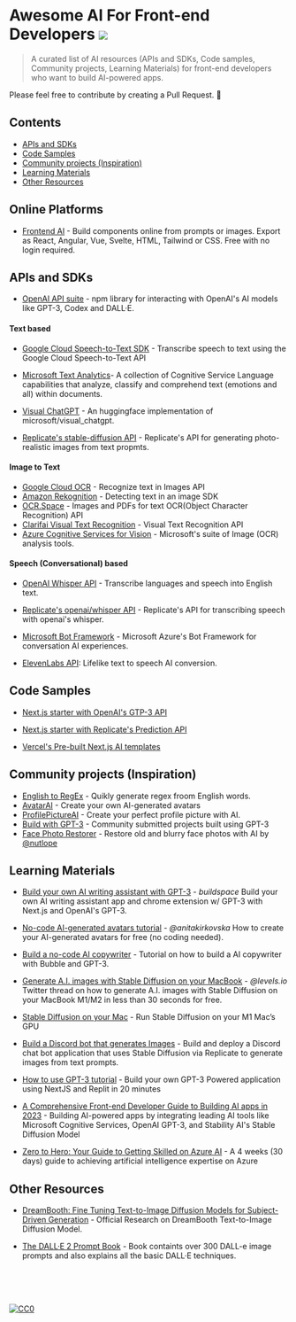 # Awesome AI For Front-end Developers ![](https://cdn.rawgit.com/sindresorhus/awesome/d7305f38d29fed78fa85652e3a63e154dd8e8829/media/badge.svg)
> A curated list of AI resources (APIs and SDKs, Code samples, Community projects, Learning Materials) for front-end developers who want to build AI-powered apps.

Please feel free to contribute by creating a Pull Request. 🚀

## Contents
  - [APIs and SDKs](#apis-and-sdks)
  - [Code Samples](#code-samples)
  - [Community projects (Inspiration)](#community-projects-inspiration)
  - [Learning Materials](#learning-materials)
  - [Other Resources](#other-resources)



## Online Platforms
* [Frontend AI](https://webcrumbs.org/frontend-ai) - Build components online from prompts or images. Export as React, Angular, Vue, Svelte, HTML, Tailwind or CSS. Free with no login required.

## APIs and SDKs
* [OpenAI API suite](https://beta.openai.com/docs/libraries/node-js-library) - npm library for interacting with OpenAI's AI models like GPT-3, Codex and DALL·E.

#### Text based
* [Google Cloud Speech-to-Text SDK](https://cloud.google.com/speech-to-text/docs/transcribe-client-libraries#client-libraries-install-nodejs) - Transcribe speech to text using the Google Cloud Speech-to-Text API
* [Microsoft Text Analytics](https://azure.microsoft.com/en-ca/products/cognitive-services/text-analytics/#overview)- A collection of Cognitive Service Language capabilities that analyze, classify and comprehend text (emotions and all) within documents.

* [Visual ChatGPT](https://huggingface.co/spaces/microsoft/visual_chatgpt) - An huggingface implementation of microsoft/visual_chatgpt. 

* [Replicate's stable-diffusion API](https://replicate.com/stability-ai/stable-diffusion/api) - Replicate's API for generating photo-realistic images from text propmts.

#### Image to Text
* [Google Cloud OCR](https://cloud.google.com/vision/docs/ocr) - Recognize text in Images API
* [Amazon Rekognition](https://docs.aws.amazon.com/rekognition/latest/dg/text-detecting-text-procedure.html) - Detecting text in an image SDK
* [OCR.Space](https://ocr.space/OCRAPI) - Images and PDFs for text OCR(Object Character Recognition) API 
* [Clarifai Visual Text Recognition](https://docs.clarifai.com/api-guide/workflows/common-workflows/visual-text-recognition-walkthrough/) - Visual Text Recognition API
* [Azure Cognitive Services for Vision](https://portal.vision.cognitive.azure.com/gallery/imageanalysis) - Microsoft's suite of Image (OCR) analysis tools.


#### Speech (Conversational) based

* [OpenAI Whisper API](https://openai.com/blog/introducing-chatgpt-and-whisper-apis?utm_medium=email&_hsmi=248356722&utm_content=248356722&utm_source=hs_email#:~:text=contact%20us.-,Whisper%20API,-Whisper%2C%20the%20speech) - Transcribe languages and speech into English text.

* [Replicate's openai/whisper API](https://replicate.com/openai/whisper/api) - Replicate's API for transcribing speech with openai's whisper.

* [Microsoft Bot Framework](https://github.com/microsoft/botframework-sdk) - Microsoft Azure's Bot Framework for conversation AI experiences.

* [ElevenLabs API](https://api.elevenlabs.io/docs): Lifelike text to speech AI conversion.

## Code Samples
* [Next.js starter with OpenAI's GTP-3 API](https://github.com/openai/openai-quickstart-node)
* [Next.js starter with Replicate's Prediction API](https://github.com/replicate/getting-started-nextjs)

* [Vercel's Pre-built Next.js AI templates ](https://vercel.com/templates?framework=next.js&type=ai)

## Community projects (Inspiration)
* [English to RegEx](https://www.autoregex.xyz/) - Quikly generate regex froom English words.
* [AvatarAI](https://avatarai.me/) - Create your own
AI-generated avatars
* [ProfilePictureAI](https://www.profilepicture.ai/) - Create your perfect profile picture with AI.
* [Build with  GPT-3](https://www.buildgpt3.com/) - Community submitted projects built using GPT-3
* [Face Photo Restorer](https://github.com/Nutlope/restorePhotos) - Restore old and blurry face photos with AI by [@nutlope](https://github.com/Nutlope)

## Learning Materials
* [Build your own AI writing assistant with GPT-3](https://buildspace.so/p/build-ai-writing-assistant-gpt3) - _buildspace_
Build your own AI writing assistant app and chrome extension w/ GPT-3 with Next.js and OpenAI's GPT-3.

* [No-code AI-generated avatars tutorial](https://biyo.notion.site/biyo/How-to-create-your-AI-generated-avatars-for-free-no-coding-needed-84c98ce95405478cb8dda4fb8b9d4f29) - _@anitakirkovska_ How to create your AI-generated avatars for free (no coding needed).

* [Build a no-code AI copywriter](https://www.joshmunsch.com/post/build-a-nocode-ai-copywriter) - Tutorial on how to build a AI copywriter with Bubble and GPT-3.

* [Generate A.I. images with Stable Diffusion on your MacBook](https://twitter.com/levelsio/status/1565736603062079489) - _@levels.io_ Twitter thread on how to generate A.I. images with Stable Diffusion on your MacBook M1/M2 in less than 30 seconds for free.

* [Stable Diffusion on your Mac](https://replicate.com/blog/run-stable-diffusion-on-m1-mac) - Run Stable Diffusion on your M1 Mac’s GPU

* [Build a Discord bot that generates Images](https://replicate.com/docs/get-started/discord-bot) - Build and deploy a Discord chat bot application that uses Stable Diffusion via Replicate to generate images from text prompts.

* [How to use GPT-3 tutorial](https://lablab.ai/t/gpt3) - Build your own GPT-3 Powered application using NextJS and Replit in 20 minutes

* [A Comprehensive Front-end Developer Guide to Building AI apps in 2023](https://frontendcode.hashnode.dev/a-comprehensive-front-end-developer-guide-to-building-ai-apps-in-2023) - Building AI-powered apps by integrating leading AI tools like Microsoft Cognitive Services, OpenAI GPT-3, and Stability AI's Stable Diffusion Model

* [Zero to Hero: Your Guide to Getting Skilled on Azure AI](https://azure.microsoft.com/en-us/resources/azure-ai-learning-journey/) - A 4 weeks (30 days) guide to achieving artificial intelligence expertise on Azure

## Other Resources
* [DreamBooth: Fine Tuning Text-to-Image Diffusion Models for Subject-Driven Generation](https://arxiv.org/abs/2208.12242) - Official Research on DreamBooth Text-to-Image Diffusion Model. 

* [The DALL·E 2 Prompt Book](https://dallery.gallery/the-dalle-2-prompt-book/) - Book containts over 300 DALL-e image prompts and also explains all the basic DALL·E techniques.

<br />
<br />
<br />


[![CC0](https://licensebuttons.net/p/zero/1.0/88x31.png)](http://creativecommons.org/publicdomain/zero/1.0/)

